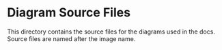 # Diagram Source Files

This directory contains the source files for the diagrams used in the docs. Source files are named after the image name.
